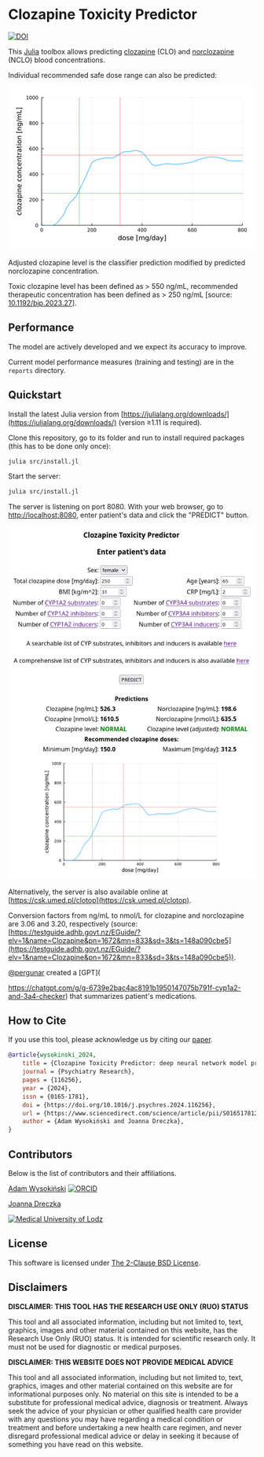 # Clozapine Toxicity Predictor

[![DOI](images/zenodo.11048224.png)](https://doi.org/10.5281/zenodo.11048224)

This [Julia](https://julialang.org/) toolbox allows predicting [clozapine](https://en.wikipedia.org/wiki/Clozapine) (CLO) and [norclozapine](https://en.wikipedia.org/wiki/Desmethylclozapine) (NCLO) blood concentrations.

Individual recommended safe dose range can also be predicted:

![](images/dose-level.png)

Adjusted clozapine level is the classifier prediction modified by predicted norclozapine concentration.

Toxic clozapine level has been defined as > 550 ng/mL, recommended therapeutic concentration has been defined as > 250 ng/mL [source: [10.1192/bjp.2023.27](https://doi.org/10.1192/bjp.2023.27)].

## Performance

The model are actively developed and we expect its accuracy to improve.

Current model performance measures (training and testing) are in the `reports` directory.

## Quickstart

Install the latest Julia version from [https://julialang.org/downloads/](https://julialang.org/downloads/) (version ≥1.11 is required).

Clone this repository, go to its folder and run to install required packages (this has to be done only once):

```sh
julia src/install.jl
```

Start the server:

```sh
julia src/install.jl
```

The server is listening on port 8080. With your web browser, go to [http://localhost:8080](http://localhost:8080), enter patient's data and click the "PREDICT" button.

![](images/webapp.png)

Alternatively, the server is also available online at [https://csk.umed.pl/clotop](https://csk.umed.pl/clotop).

Conversion factors from ng/mL to nmol/L for clozapine and norclozapine are 3.06 and 3.20, respectively (source: [https://testguide.adhb.govt.nz/EGuide/?elv=1&name=Clozapine&pn=1672&mn=833&sd=3&ts=148a090cbe5](https://testguide.adhb.govt.nz/EGuide/?elv=1&name=Clozapine&pn=1672&mn=833&sd=3&ts=148a090cbe5)).

[@pergunar](https://codeberg.org/pergunar) created a [GPT](

https://chatgpt.com/g/g-6739e2bac4ac8191b1950147075b791f-cyp1a2-and-3a4-checker) that summarizes patient's medications.

## How to Cite

If you use this tool, please acknowledge us by citing our [paper](https://doi.org/10.1016/j.psychres.2024.116256).

```bibtex
@article{wysokinski_2024,
    title = {Clozapine Toxicity Predictor: deep neural network model predicting clozapine toxicity and its therapeutic dose range},
    journal = {Psychiatry Research},
    pages = {116256},
    year = {2024},
    issn = {0165-1781},
    doi = {https://doi.org/10.1016/j.psychres.2024.116256},
    url = {https://www.sciencedirect.com/science/article/pii/S0165178124005419},
    author = {Adam Wysokiński and Joanna Dreczka},
}
```

## Contributors

Below is the list of contributors and their affiliations.

[Adam Wysokiński](mailto:adam.wysokinski@umed.lodz.pl) [![ORCID](images/orcid.png)](https://orcid.org/0000-0002-6159-6579)

[Joanna Dreczka](mailto:jdreczka@csk.umed.pl)

[![Medical University of Lodz](images/umed.png)](https://en.umed.pl)

## License

This software is licensed under [The 2-Clause BSD License](LICENSE).

## Disclaimers

**DISCLAIMER: THIS TOOL HAS THE RESEARCH USE ONLY (RUO) STATUS**

This tool and all associated information, including but not limited to, text, graphics, images and other material contained on this website, has the Research Use Only (RUO) status. It is intended for scientific research only. It must not be used for diagnostic or medical purposes.

**DISCLAIMER: THIS WEBSITE DOES NOT PROVIDE MEDICAL ADVICE**

This tool and all associated information, including but not limited to, text, graphics, images and other material contained on this website are for informational purposes only. No material on this site is intended to be a substitute for professional medical advice, diagnosis or treatment. Always seek the advice of your physician or other qualified health care provider with any questions you may have regarding a medical condition or treatment and before undertaking a new health care regimen, and never disregard professional medical advice or delay in seeking it because of something you have read on this website.